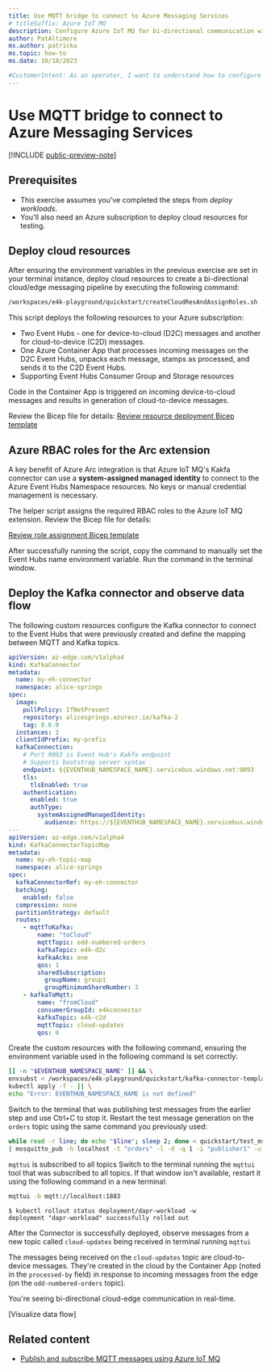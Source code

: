 ```yaml
---
title: Use MQTT bridge to connect to Azure Messaging Services
# titleSuffix: Azure IoT MQ
description: Configure Azure IoT MQ for bi-directional communication with Azure Messaging Services.
author: PatAltimore
ms.author: patricka
ms.topic: how-to
ms.date: 10/18/2023

#CustomerIntent: As an operator, I want to understand how to configure Azure IoT MQ so that I can have bi-directional communication between clients and Azure Messaging Services.
---
```



# Use MQTT bridge to connect to Azure Messaging Services

[!INCLUDE [public-preview-note](../includes/public-preview-note.md)]

## Prerequisites

- This exercise assumes you've completed the steps from *deploy workloads*.
- You'll also need an Azure subscription to deploy cloud resources for testing.

## Deploy cloud resources

After ensuring the environment variables in the previous exercise are set in your terminal instance, deploy cloud resources to create a bi-directional cloud/edge messaging pipeline by executing the following command:


```bash
/workspaces/e4k-playground/quickstart/createCloudResAndAssignRoles.sh
```

This script deploys the following resources to your Azure subscription:

- Two Event Hubs - one for device-to-cloud (D2C) messages and another for cloud-to-device (C2D) messages.
- One Azure Container App that processes incoming messages on the D2C Event Hubs, unpacks each message, stamps as processed, and sends it to the C2D Event Hubs.
- Supporting Event Hubs Consumer Group and Storage resources

Code in the Container App is triggered on incoming device-to-cloud messages and results in generation of cloud-to-device messages.

Review the Bicep file for details:
[Review resource deployment Bicep template](https://github.com/microsoft/e4k-playground/blob/main/quickstart/createCloudResources.bicep)


## Azure RBAC roles for the Arc extension

A key benefit of Azure Arc integration is that Azure IoT MQ's Kakfa connector can use a **system-assigned managed identity** to connect to the Azure Event Hubs Namespace resources. No keys or manual credential management is necessary.

The helper script assigns the required RBAC roles to the Azure IoT MQ extension. Review the Bicep file for details:


[Review role assignment Bicep template](https://github.com/microsoft/e4k-playground/blob/bicep/quickstart/assignRolesWithAzureRBAC.bicep)

After successfully running the script, copy the command to manually set the Event Hubs name environment variable. Run the command in the terminal window.

## Deploy the Kafka connector and observe data flow

The following custom resources configure the Kafka connector to connect to the Event Hubs that were previously created and define the mapping between MQTT and Kafka topics.

```yaml
apiVersion: az-edge.com/v1alpha4
kind: KafkaConnector
metadata:
  name: my-eh-connector
  namespace: alice-springs
spec:
  image:
    pullPolicy: IfNotPresent
    repository: alicesprings.azurecr.io/kafka-2
    tag: 0.6.0
  instances: 2
  clientIdPrefix: my-prefix
  kafkaConnection:
    # Port 9093 is Event Hub's Kakfa endpoint
    # Supports bootstrap server syntax
    endpoint: ${EVENTHUB_NAMESPACE_NAME}.servicebus.windows.net:9093
    tls:
      tlsEnabled: true
    authentication:
      enabled: true
      authType:
        systemAssignedManagedIdentity:
          audience: https://${EVENTHUB_NAMESPACE_NAME}.servicebus.windows.net
---
apiVersion: az-edge.com/v1alpha4
kind: KafkaConnectorTopicMap
metadata:
  name: my-eh-topic-map
  namespace: alice-springs
spec:
  kafkaConnectorRef: my-eh-connector
  batching:
    enabled: false
  compression: none
  partitionStrategy: default
  routes:
    - mqttToKafka:
        name: "toCloud"
        mqttTopic: odd-numbered-orders
        kafkaTopic: e4k-d2c
        kafkaAcks: one
        qos: 1
        sharedSubscription:
          groupName: group1
          groupMinimumShareNumber: 3
    - kafkaToMqtt:
        name: "fromCloud"
        consumerGroupId: e4kconnector
        kafkaTopic: e4k-c2d
        mqttTopic: cloud-updates
        qos: 0
```

Create the custom resources with the following command, ensuring the environment variable used in the following command is set correctly:

```bash
[[ -n "$EVENTHUB_NAMESPACE_NAME" ]] && \
envsubst < /workspaces/e4k-playground/quickstart/kafka-connector-template.yaml | \
kubectl apply -f - || \
echo "Error: EVENTHUB_NAMESPACE_NAME is not defined"
```

Switch to the terminal that was publishing test messages from the earlier step and use Ctrl+C to stop it. Restart the test message generation on the `orders` topic using the same command you previously used:

```bash
while read -r line; do echo "$line"; sleep 2; done < quickstart/test_msgs \
| mosquitto_pub -h localhost -t "orders" -l -d -q 1 -i "publisher1" -u client1 -P password
```

`mqttui` is subscribed to all topics
Switch to the terminal running the `mqttui` tool that was subscribed to all topics. If that window isn't available, restart it using the following command in a new terminal:

```bash
mqttui -b mqtt://localhost:1883
```

```console
$ kubectl rollout status deployment/dapr-workload -w
deployment "dapr-workload" successfully rolled out  
```

After the Connector is successfully deployed, observe messages from a new topic called `cloud-updates` being received in terminal running `mqttui`

The messages being received on the `cloud-updates` topic are cloud-to-device messages. They're created in the cloud by the Container App (noted in the `processed-by` field) in response to incoming messages from the edge (on the `odd-numbered-orders` topic).

You're seeing bi-directional cloud-edge communication in real-time.

[Visualize data flow]


## Related content

- [Publish and subscribe MQTT messages using Azure IoT MQ](../pub-sub-mqtt/overview-iot-mq.md)